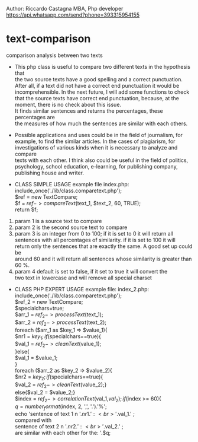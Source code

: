 Author: Riccardo Castagna MBA, Php developer https://api.whatsapp.com/send?phone=393315954155 
# text-comparison
comparison analysis between two texts

* This php class is useful to compare two different texts in the hypothesis that   
the two source texts have a good spelling and a correct punctuation. After all, if a text did not have 
a correct end punctuation it would be incomprehensible. In the next future, I will add some 
functions to check that the source texts have correct end punctuation, because, at the moment, 
there is no check about this issue.  
It finds similar sentences and returns the percentages, these percentages are   
the measures of how much the sentences are similar with each others.

* Possible applications and uses could be in the field of journalism, for      
example, to find the similar articles. In the cases of plagiarism, for       
investigations of various kinds when it is necessary to analyze and compare  
texts with each other. I think also could be useful in the field of politics, psychology, 
school education, e-learning, for publishing company, publishing house and writer.                                                        
 
* CLASS SIMPLE USAGE example file index.php:                                   
include_once('./lib/class.comparetext.php');                                 
$ref = new TextCompare;                                                      
$f = $ref->compareText($text_1, $text_2, 60, TRUE);                          
return $f;                                                                   
1) param 1 is a source text to compare                                       
2) param 2 is the second source text to compare                              
3) param 3 is an integer from 0 to 100; if it is set to 0 it will return all 
sentences with all percentages of similarity. if it is set to 100 it will    
return only the sentences that are exactly the same. A good set up could be  
around 60 and it will return all sentences whose similarity is greater than  
60 %.                                                                        
4) param 4 default is set to false, if it set to true it will convert the    
two text in lowercase and will remove all special charset

* CLASS PHP EXPERT USAGE example file: index_2.php:                                    
include_once('./lib/class.comparetext.php');                                 
$ref_2 = new TextCompare;                                                    
$specialchars=true;                                                          
$arr_1 = $ref_2->processText($text_1);                                       
$arr_2 = $ref_2->processText($text_2);                                       
foreach ($arr_1 as $key_1 => $value_1){                                      
$nr1 = $key_1;                                                               
if ($specialchars==true){                                                    
$val_1 = $ref_2->cleanText($value_1);                                        
}else{                                                                       
$val_1 = $value_1;                                                           
}                                                                            
foreach ($arr_2 as $key_2 => $value_2){                                      
$nr2 = $key_2;                                                               
if ($specialchars==true){                                                    
$val_2 = $ref_2->cleanText($value_2);}                                       
else{$val_2 = $value_2;}                                                     
$index = $ref_2->correlationText($val_1,$val_2);                             
if ($index >= 60){                                                           
$q = number_format($index, 2, ',', '.').'%';                                 
echo 'sentence of text 1 n '.$nr1.':<br>'.$val_1.' ;<br>compared with        
sentence of text 2 n '.$nr2.':<br>'.$val_2.' ;<br>are similar with each other for the: '.$q;                                                
